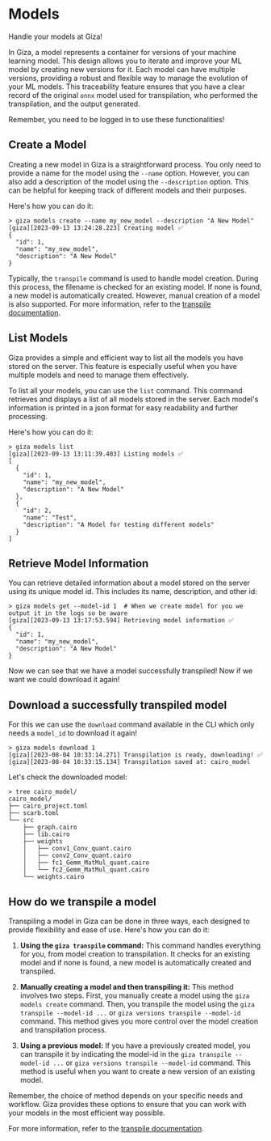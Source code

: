 # Models

Handle your models at Giza!

In Giza, a model represents a container for versions of your machine learning model. This design allows you to iterate and improve your ML model by creating new versions for it. Each model can have multiple versions, providing a robust and flexible way to manage the evolution of your ML models. This traceability feature ensures that you have a clear record of the original `onnx` model used for transpilation, who performed the transpilation, and the output generated.

Remember, you need to be logged in to use these functionalities!

## Create a Model

Creating a new model in Giza is a straightforward process. You only need to provide a name for the model using the `--name` option. However, you can also add a description of the model using the `--description` option. This can be helpful for keeping track of different models and their purposes.

Here's how you can do it:

```console
> giza models create --name my_new_model --description "A New Model"
[giza][2023-09-13 13:24:28.223] Creating model ✅ 
{
  "id": 1,
  "name": "my_new_model",
  "description": "A New Model"
}
```

Typically, the `transpile` command is used to handle model creation. During this process, the filename is checked for an existing model. If none is found, a new model is automatically created. However, manual creation of a model is also supported. For more information, refer to the [transpile documentation](transpile.md).

## List Models

Giza provides a simple and efficient way to list all the models you have stored on the server. This feature is especially useful when you have multiple models and need to manage them effectively.

To list all your models, you can use the `list` command. This command retrieves and displays a list of all models stored in the server. Each model's information is printed in a json format for easy readability and further processing.

Here's how you can do it:

```console
> giza models list
[giza][2023-09-13 13:11:39.403] Listing models ✅ 
[
  {
    "id": 1,
    "name": "my_new_model",
    "description": "A New Model"
  },
  {
    "id": 2,
    "name": "Test",
    "description": "A Model for testing different models"
  }
]
```

## Retrieve Model Information

You can retrieve detailed information about a model stored on the server using its unique model id. This includes its name, description, and other id:

```console
> giza models get --model-id 1  # When we create model for you we output it in the logs so be aware
[giza][2023-09-13 13:17:53.594] Retrieving model information ✅ 
{
  "id": 1,
  "name": "my_new_model",
  "description": "A New Model"
}
```

Now we can see that we have a model successfully transpiled! Now if we want we could download it again!

## Download a successfully transpiled model

For this we can use the `download` command available in the CLI which only needs a `model_id` to download it again!

```console
> giza models download 1
[giza][2023-08-04 10:33:14.271] Transpilation is ready, downloading! ✅
[giza][2023-08-04 10:33:15.134] Transpilation saved at: cairo_model
```

Let's check the downloaded model:

```console
> tree cairo_model/
cairo_model/
├── cairo_project.toml
├── scarb.toml
└── src
    ├── graph.cairo
    ├── lib.cairo
    ├── weights
    │   ├── conv1_Conv_quant.cairo
    │   ├── conv2_Conv_quant.cairo
    │   ├── fc1_Gemm_MatMul_quant.cairo
    │   └── fc2_Gemm_MatMul_quant.cairo
    └── weights.cairo
```

## How do we transpile a model

Transpiling a model in Giza can be done in three ways, each designed to provide flexibility and ease of use. Here's how you can do it:

1. **Using the `giza transpile` command:** This command handles everything for you, from model creation to transpilation. It checks for an existing model and if none is found, a new model is automatically created and transpiled.

2. **Manually creating a model and then transpiling it:** This method involves two steps. First, you manually create a model using the `giza models create` command. Then, you transpile the model using the `giza transpile --model-id ...` or `giza versions transpile --model-id` command. This method gives you more control over the model creation and transpilation process.

3. **Using a previous model:** If you have a previously created model, you can transpile it by indicating the model-id in the `giza transpile --model-id ...` or `giza versions transpile --model-id` command. This method is useful when you want to create a new version of an existing model.

Remember, the choice of method depends on your specific needs and workflow. Giza provides these options to ensure that you can work with your models in the most efficient way possible.

For more information, refer to the [transpile documentation](transpile.md).
